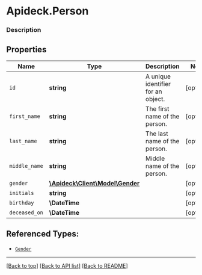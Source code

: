 # Apideck.Person

### Description

## Properties
Name | Type | Description | Notes
------------ | ------------- | ------------- | -------------
`id` | **string** | A unique identifier for an object. | [optional] 
`first_name` | **string** | The first name of the person. | [optional] 
`last_name` | **string** | The last name of the person. | [optional] 
`middle_name` | **string** | Middle name of the person. | [optional] 
`gender` | [**\Apideck\Client\Model\Gender**](Gender.md) |  | [optional] 
`initials` | **string** |  | [optional] 
`birthday` | **\DateTime** |  | [optional] 
`deceased_on` | **\DateTime** |  | [optional] 





## Referenced Types:




* [`Gender`](Gender.md)




---

[[Back to top]](#) [[Back to API list]](../../../../README.md#documentation-for-api-endpoints) [[Back to README]](../../../../README.md)


